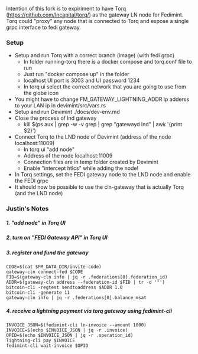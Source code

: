 Intention of this fork is to expiriment to have Torq (https://github.com/lncapital/torq/) as the gateway LN node for Fedimint. Torq could "proxy" any node that is connected to Torq and expose a single grpc interface to fedi gateway.

### Setup

- Setup and run Torq with a correct branch (image) (with fedi grpc)
  - In folder running-torq there is a docker compose and torq.conf file to run
  - Just run "docker compose up" in the folder
  - localhost UI port is 3003 and UI password 1234
  - In torq ui select the correct network that you are going to use from the globe icon
- You might have to change FM_GATEWAY_LIGHTNING_ADDR ip adderss to your LAN ip in devimint/src/vars.rs
- Setup and run Devimint ./docs/dev-env.md
- Close the process of lnd gateway
  -  kill $(ps aux | grep -w -v grep | grep "gatewayd lnd" | awk '{print $2}')
- Connect Torq to the LND node of Devimint (address of the node localhost:11009)
  - In torq ui "add node"
  - Address of the node localhost:11009
  - Connection files are in temp folder created by Devimint
  - Enable "intercept htlcs" while adding the node!
- In Torq settings, set the FEDI gateway node to the LND node and enable the FEDI grpc 
- It should now be possible to use the cln-gateway that is actually Torq (and the LND node)

### Justin's Notes

##### 1. "add node" in Torq UI
##### 2. turn on "FEDI Gateway API" in Torq UI

##### 3. register and fund the gateway

```
CODE=$(cat $FM_DATA_DIR/invite-code)
gateway-cln connect-fed $CODE
FID=$(gateway-cln info | jq -r .federations[0].federation_id)
ADDR=$(gateway-cln address --federation-id $FID | tr -d '"')
bitcoin-cli -regtest sendtoaddress $ADDR 1.0
bitcoin-cli -generate 11
gateway-cln info | jq -r .federations[0].balance_msat
```

##### 4. receive a lightning payment via torq gateway using fedimint-cli

```
INVOICE_JSON=$(fedimint-cli ln-invoice --amount 1000)
INVOICE=$(echo $INVOICE_JSON | jq -r .invoice)
OPID=$(echo $INVOICE_JSON | jq -r .operation_id)
lightning-cli pay $INVOICE
fedimint-cli wait-invoice $OPID
```